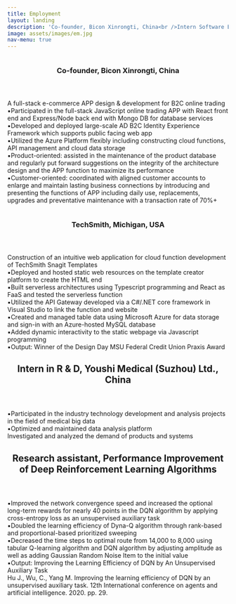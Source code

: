 ```yaml
---
title: Employment
layout: landing
description: 'Co-founder, Bicon Xinrongti, China<br />Intern Software Engineer in Senior Capstone Project, TechSmith, Michigan<br />Intern in R & D, Youshi Medical (Suzhou) Ltd., China'
image: assets/images/em.jpg
nav-menu: true
---
```


<!-- Main -->
<div id="main">


<!-- One -->
<section id="two" class="spotlights">
	<section>
		<a href="generic.html" class="image">
			<img src="{% link assets/images/em.jpg %}" alt="" data-position="center center" />
		</a>
		<div class="content">
			<div class="inner">
				<header class="major">
					<h3>Co-founder, Bicon Xinrongti, China</h3>
				</header>
				<p>A full-stack e-commerce APP design & development for B2C online trading<br />▪️Participated in the full-stack JavaScript online trading APP with React front end and Express/Node back end with Mongo DB for database services<br />▪️Developed and deployed large-scale AD B2C Identity Experience Framework which supports public facing web app<br />▪️Utilized the Azure Platform flexibly including constructing cloud functions, API management and cloud data storage<br />▪️Product-oriented: assisted in the maintenance of the product database and regularly put forward suggestions on the integrity of the architecture design and the APP function to maximize its performance<br />▪️Customer-oriented: coordinated with aligned customer accounts to enlarge and maintain lasting business connections by introducing and presenting the functions of APP including daily use, replacements, upgrades and preventative maintenance with a transaction rate of 70%+</p>
			</div>
		</div>
	</section>
	<section>
		<a href="generic.html" class="image">
			<img src="{% link assets/images/tech.jpg %}" alt="" data-position="25% 25%" />
		</a>
		<div class="content">
			<div class="inner">
				<header class="major">
					<h3>TechSmith, Michigan, USA</h3>
				</header>
				<p>Construction of an intuitive web application for cloud function development of TechSmith Snagit Templates<br />▪️Deployed and hosted static web resources on the template creator platform to create the HTML end<br />▪️Built serverless architectures using Typescript programming and React as FaaS and tested the serverless function<br />▪️Utilized the API Gateway developed via a C#/.NET core framework in Visual Studio to link the function and website<br />▪️Created and managed table data using Microsoft Azure for data storage and sign-in with an Azure-hosted MySQL database<br />▪️Added dynamic interactivity to the static webpage via Javascript programming<br />▪️Output: Winner of the Design Day MSU Federal Credit Union Praxis Award</p>
			</div>
		</div>
	</section>
</section>

<!-- Two -->
<section id="three">
	<div class="inner">
		<header class="major">
			<h2>Intern in R & D, Youshi Medical (Suzhou) Ltd., China</h2>
		</header>
		<p>▪️Participated in the industry technology development and analysis projects in the field of medical big data<br />▪️Optimized and maintained data analysis platform<br />Investigated and analyzed the demand of products and systems</p>
	</div>
</section>

<!-- Three -->
<section id="four">
	<div class="inner">
		<header class="major">
			<h2>Research assistant, Performance Improvement of Deep Reinforcement Learning Algorithms</h2>
		</header>
		<p>▪️Improved the network convergence speed and increased the optional long-term rewards for nearly 40 points in the DQN algorithm by applying cross-entropy loss as an unsupervised auxiliary task<br />▪️Doubled the learning efficiency of Dyna-Q algorithm through rank-based and proportional-based prioritized sweeping<br />▪️Decreased the time steps to optimal route from 14,000 to 8,000 using tabular Q-learning algorithm and DQN algorithm by adjusting amplitude as well as adding Gaussian Random Noise Item to the initial value<br />▪️Output: Improving the Learning Efficiency of DQN by An Unsupervised Auxiliary Task<br />Hu J., Wu, C., Yang M. Improving the learning efficiency of DQN by an unsupervised auxiliary task. 12th International conference on agents and artificial intelligence.  2020. pp. 29.</p>
	</div>
</section>
</div>
